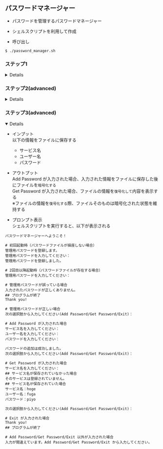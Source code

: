## パスワードマネージャー

- パスワードを管理するパスワードマネージャー
- シェルスクリプトを利用して作成

- 呼び出し
```console
$ ./password_manager.sh
```

### ステップ1
<details>

- インプット  
以下の情報をファイルに保存する
  - サービス名
  - ユーザー名
  - パスワード

- アウトプット  
入力された情報は "サービス名:ユーザー名:パスワード" という形式でファイルに保存する  
シェルスクリプトを実行するたびに入力された情報をファイルに追記する  

- プロンプト表示  
シェルスクリプトを実行すると、以下が表示される

```console
パスワードマネージャーへようこそ！
サービス名を入力してください：
ユーザー名を入力してください：
パスワードを入力してください：
# 入力が完了したら
Thank you!
```

</details>

### ステップ2(advanced)
<details>

- インプット  
以下の情報をファイルに保存する
  - サービス名
  - ユーザー名
  - パスワード

- アウトプット  
入力された情報は "サービス名:ユーザー名:パスワード" という形式でファイルに保存する  
シェルスクリプトを実行するたびに入力された情報をファイルに追記する  

- プロンプト表示  
シェルスクリプトを実行すると、以下が表示される

```console
パスワードマネージャーへようこそ！
次の選択肢から入力してください(Add Password/Get Password/Exit)：

# Add Password が入力された場合
サービス名を入力してください：
ユーザー名を入力してください：
パスワードを入力してください：

パスワードの追加は成功しました。
次の選択肢から入力してください(Add Password/Get Password/Exit)：

# Get Password が入力された場合
サービス名を入力してください：
## サービス名が保存されていなかった場合
そのサービスは登録されていません。
## サービス名が保存されていた場合
サービス名：hoge
ユーザー名：fuga
パスワード：piyo

次の選択肢から入力してください(Add Password/Get Password/Exit)：

# Exit が入力された場合
Thank you!
## プログラムが終了

# Add Password/Get Password/Exit 以外が入力された場合
入力が間違えています。Add Password/Get Password/Exit から入力してください。
```

</details>

### ステップ3(advanced)
<details open>

- インプット  
以下の情報をファイルに保存する
  - サービス名
  - ユーザー名
  - パスワード

- アウトプット  
Add Password が入力された場合、入力された情報をファイルに保存した後にファイルを`暗号化する`  
Get Password が入力された場合、ファイルの情報を`復号化して`内容を表示する  
※ファイルの情報を`復号化する`際、ファイルそのものは暗号化された状態を維持する  

- プロンプト表示  
シェルスクリプトを実行すると、以下が表示される

```console
パスワードマネージャーへようこそ！

# 初回起動時（パスワードファイルが損座しない場合）
管理用パスワードを登録します。
管理用パスワードを入力してください：
管理用パスワードを登録しました。

# 2回目以降起動時（パスワードファイルが存在する場合）
管理用パスワードを入力してください：

# 管理用パスワードが誤っている場合
入力されたパスワードが正しくありません。
## プログラムが終了
Thank you!

# 管理用パスワードが正しい場合
次の選択肢から入力してください(Add Password/Get Password/Exit)：

# Add Password が入力された場合
サービス名を入力してください：
ユーザー名を入力してください：
パスワードを入力してください：

パスワードの追加は成功しました。
次の選択肢から入力してください(Add Password/Get Password/Exit)：

# Get Password が入力された場合
サービス名を入力してください：
## サービス名が保存されていなかった場合
そのサービスは登録されていません。
## サービス名が保存されていた場合
サービス名：hoge
ユーザー名：fuga
パスワード：piyo

次の選択肢から入力してください(Add Password/Get Password/Exit)：

# Exit が入力された場合
Thank you!
## プログラムが終了

# Add Password/Get Password/Exit 以外が入力された場合
入力が間違えています。Add Password/Get Password/Exit から入力してください。
```

</details>
